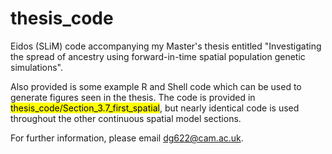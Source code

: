 # thesis_code
Eidos (SLiM) code accompanying my Master's thesis entitled "Investigating the spread of ancestry using forward-in-time spatial population genetic simulations".

Also provided is some example R and Shell code which can be used to generate figures seen in the thesis. The code is provided in <mark>thesis_code/Section_3.7_first_spatial</mark>, but nearly identical code is used throughout the other continuous spatial model sections.

For further information, please email dg622@cam.ac.uk.
